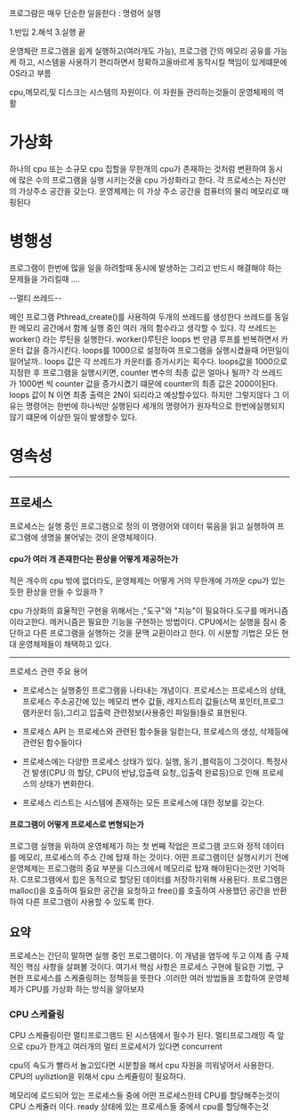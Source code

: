 프로그럄은 매우 단순한 일을한다 : 명령어 실행

1.반입 2.해석 3.실행
끝

운영체란 프로그램을 쉽게 실행하고(여러개도 가능), 프로그램 간의 메모리 공유를 가능케 하고,
시스템을 사용하기 편리하면서 정확하고올바르게 동작시킬 책임이 있게떄문에 OS라고 부름

cpu,메모리,및 디스크는 시스템의 자원이다. 이 자원들 관리하는것들이 운영체제의 역활

# 가상화

하나의 cpu 또는 소규모 cpu 집할을 무한개의 cpu가 존재하는 것처럼 변환하여 동시에 많은 수의 프로그램을 실행
시키는것을 cpu 가상화라고 한다.
각 프로세스는 자신만의 가상주소 공간을 갖는다. 운영체제는 이 가상 주소 공간을 컴퓨터의 물리 메모리로 매핑된다

# 병행성

프로그램이 한번에 많을 일을 하려할때 동시에 발생하는 그리고 반드시 해결해야 하는 문제들을 가리킬때 ....

--멀티 쓰레드--

메인 프로그램 Pthread_create()를 사용하여 두개의 쓰레드를 생성한다
쓰레드를 동일한 메모리 공간에서 함께 실행 중인 여러 개의 함수라고 생각할 수 있다.
각 쓰레드는 worker() 라는 루틴을 실행한다.
worker()루틴은 loops 번 만큼 루프를 반복하면서 카운터 값을 증가시킨다.
loops를 1000으로 설정하여 프로그램을 실행시켰을때 어떤일이 일어날까..
loops 값은 각 쓰레드가 카운터를 증가시키는 획수다.
loops값을 1000으로 지정한 후 프로그램을 실행시키면,
counter 변수의 최종 값은 얼마나 될까?
각 쓰레드가 1000번 씩 counter 값을 증가시켰기 떄문에 counter의 최종 값은 2000이된다.
loops 값이 N 이면 최종 출력은 2N이 되리라고 예상할수있다.
하지만 그렇지않다 그 이유는
명령어는 한번에 하나씩만 실행된다
세개의 명령어가 원자적으로 한번에실행되지않기 떄문에 이상한 일이 발생할수 있다.

# 영속성

---

## 프로세스

프로세스는 실행 중인 프로그램으로 정의
이 명령어와 데이터 묶음을 읽고 실행하여 프로그램에 생명을 불어넣는 것이 운영체제이다.

#### cpu가 여러 개 존재한다는 환상을 어떻게 제공하는가

적은 개수의 cpu 밖에 없더라도, 운영체제는 어떻게 거의 무한개에 가까운 cpu가 있는 듯한 환상을 만들 수 있을까 ?

cpu 가상화의 효율적인 구현을 위해서는 ,"도구"와 "지능"이 필요하다.도구를 메커니즘이라고한다. 메커니즘은 필요한 기능을 구현하는
방법이다. CPU에서는 실행을 잠시 중단하고 다른 프로그램을 실행하는 것을 문맥 교환이라고 한다. 이 시분할
기법은 모든 현대 운영체제들이 채택하고 있다.

---

프로세스 관련 주요 용어

- 프로세스는 실행중인 프로그램을 나타내는 개념이다. 프로세스는 프로세스의 상태, 프로세스 주소공간에 있는 메모리 변수 값들,
  레지스트리 값들(스택 포인터,프로그램카운터 등),그리고 입출력 관련정보(사용중인 파일들)들로 표현된다.

- 프로세스 API 는 프로세스와 관련된 함수들을 일컫는다,
  프로세스의 생성, 삭제등에 관련된 함수들이다

- 프로세스에는 다양한 프로세스 상태가 있다. 실행, 동기 ,블럭등이 그것이다.
  특정사건 발생(CPU 의 할당, CPU의 반납,입출력 요청,,입출력 완료등)으로 인해 프로세스의 상태가 변화한다.
- 프로세스 리스트는 시스템에 존재하는 모든 프로세스에 대한 정보를 갖는다.

#### 프로그램이 어떻게 프로세스로 변형되는가

프로그램 실행을 위하여 운영체제가 하는 첫 번째 작업은 프로그램 코드와 정적 데이터를 메모리, 프로세스의 주소 간에 탑재 하는 것이다.
어떤 프로그램이던 실행시키기 전에 운영체제는 프로그램의 중요 부분을 디스크에서 메모리로 탑재 해야된다는것만 기억하자.
C프로그램에서 힙은 동적으로 할당된 데이터를 저장하기위해 사용된다.
프로그램은 malloc()을 호출하여 필요한 공간을 요청하고 free()를 호출하여 사용했던 공간을 반환하여 다른 프로그램이 사용할 수 있도록 한다.

## 요약

프로세스는 간단히 말하면 실행 중인 프로그램이다. 이 개념을 염두에 두고 이제 좀 구체적인 핵심 사항을 살펴볼 것이다.
여기서 핵심 사항은 프로세스 구현에 필요한 기법, 구현한 프로세스를 스케줄링하는 정책등을 뜻한다 .이러한 여러 방법들을 조합하여 운영체제가
CPU를 가상화 하는 방식을 알아보자

### CPU 스케쥴링

CPU 스케쥴링이란 멀티프로그램드 된 시스템에서 필수가 된다.
멀티프로그래밍 즉 앞으로 cpu가 한개고 여러개의 멀티 프로세서가 있다면
concurrent

cpu의 속도가 빨라서 놀고있다면 시분할을 해서 cpu 자원을 끼워넣어서 사용한다.
CPU의 uyiliztion을 위해서 cpu 스케쥴링이 필요하다.

메모리에 로드되어 있는 프로세스들 중에 어떤 프로세스한테 CPU를 할당해주는것이
CPU 스케쥴러 이다.
ready 상태에 있는 프로세스들 중에서 cpu를 할당해주는것
